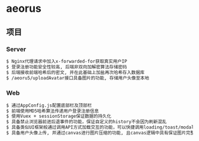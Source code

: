 # aeorus

## 项目

### Server

```bash
$ Nginx代理请求中加入x-forwarded-for获取真实用户IP
$ 登录注册功能安全性较高, 后端非双向加解密算法存储密码
$ 后端接收前端哈希后的密文, 并在此基础上加盐再次哈希存入数据库
$ /aeoru5/uploadAvatar接口具备图片的功能, 存储用户头像至本地
```

### Web

```bash
$ 通过AppConfig.js配置底部栏及顶部栏
$ 前端使用MD5哈希算法传递用户登录注册信息
$ 使用Vuex + sessionStorage保证数据的持久化
$ 具备禁止浏览器前进后退事件的功能，保证自定义的history不会因为刷新混乱
$ 具备类似UI框架般通过调用API方式加载交互的功能，可以快捷调用loading/toast/modal
$ 具备用户头像上传, 并通过canvas进行图片压缩的功能, 且canvas逻辑中具有保证图片完整的算法
```

[homepage]: https://aeorus.xyz
